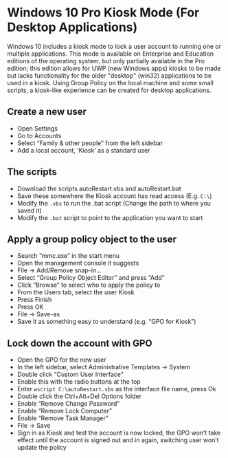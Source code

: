 # Windows 10 Pro Kiosk Mode (For Desktop Applications)
Windows 10 includes a kiosk mode to lock a user account to running one or multiple applications. This mode is available on
Enterprise and Education editions of the operating system, but only partially available in the Pro edition; this edition allows
for UWP (new Windows apps) kiosks to be made but lacks functionality for the older "desktop" (win32) applications to be used in
a kiosk. Using Group Policy on the local machine and some small scripts, a kiosk-like experience can be created for desktop applications.

## Create a new user

- Open Settings
- Go to Accounts
- Select “Family & other people” from the left sidebar
- Add a local account, ‘Kiosk’ as a standard user

## The scripts

 - Download the scripts autoRestart.vbs and autoRestart.bat
 - Save these somewhere the Kiosk account has read access (E.g. `C:\`)
 - Modify the `.vbs` to run the .bat script (Change the path to where you saved it)
 - Modify the `.bat` script to point to the application you want to start

## Apply a group policy object to the user
- Search “mmc.exe” in the start menu
- Open the management console it suggests
- File -> Add/Remove snap-in…
- Select “Group Policy Object Editor” and press “Add”
- Click “Browse” to select who to apply the policy to
- From the Users tab, select the user Kiosk
- Press Finish
- Press OK
- File -> Save-as
- Save it as something easy to understand (e.g. “GPO for Kiosk”)

## Lock down the account with GPO

 - Open the GPO for the new user
 - In the left sidebar, select Administrative Templates -> System
 - Double click “Custom User Interface”
 - Enable this with the radio buttons at the top
 - Enter `wscript C:\autoRestart.vbs` as the interface file name, press Ok
 - Double click the Ctrl+Alt+Del Options folder
 - Enable “Remove Change Password”
 - Enable “Remove Lock Computer”
 - Enable “Remove Task Manager”
 - File -> Save
 - Sign in as Kiosk and test the account is now locked, the GPO won’t take effect until the account is signed out and in again, switching user won’t update the policy
